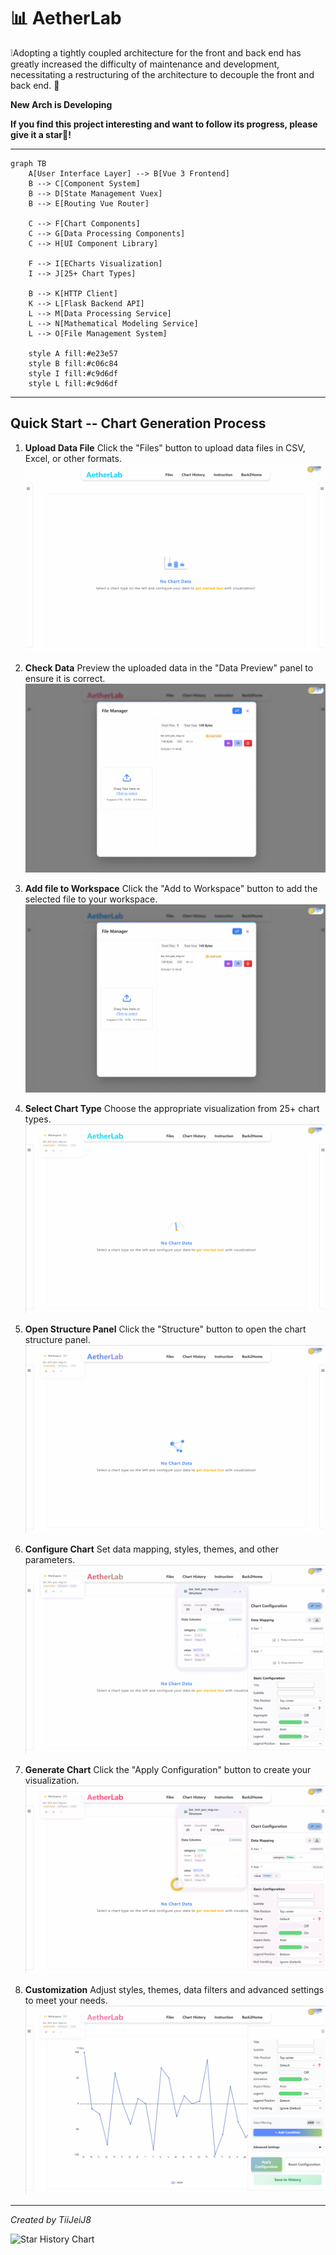 # 📊 AetherLab

❕Adopting a tightly coupled architecture for the front and back end has greatly increased the difficulty of maintenance and development, necessitating a restructuring of the architecture to decouple the front and back end. 💪

**New Arch is Developing**

**If you find this project interesting and want to follow its progress, please give it a star🌟!**

---

```mermaid
graph TB
    A[User Interface Layer] --> B[Vue 3 Frontend]
    B --> C[Component System]
    B --> D[State Management Vuex]
    B --> E[Routing Vue Router]
    
    C --> F[Chart Components]
    C --> G[Data Processing Components]
    C --> H[UI Component Library]
    
    F --> I[ECharts Visualization]
    I --> J[25+ Chart Types]
    
    B --> K[HTTP Client]
    K --> L[Flask Backend API]
    L --> M[Data Processing Service]
    L --> N[Mathematical Modeling Service]
    L --> O[File Management System]
    
    style A fill:#e23e57
    style B fill:#c06c84
    style I fill:#c9d6df
    style L fill:#c9d6df

```

---

## Quick Start -- Chart Generation Process

1. **Upload Data File**
   Click the "Files" button to upload data files in CSV, Excel, or other formats.
   ![step-upload-file](/frontend/public/img-step/step-upload-file.gif)

2. **Check Data**
   Preview the uploaded data in the "Data Preview" panel to ensure it is correct.
   ![step-check-data](/frontend/public/img-step/step-check-data.gif)

3. **Add file to Workspace**
   Click the "Add to Workspace" button to add the selected file to your workspace.
   ![step-add-workspace](/frontend/public/img-step/step-add-workspace.gif)

4. **Select Chart Type**
   Choose the appropriate visualization from 25+ chart types.  
   ![step-select-chart-type](/frontend/public/img-step/step-select-chart-type.gif)

5. **Open Structure Panel**
   Click the "Structure" button to open the chart structure panel.
   ![step-open-structure-panel](/frontend/public/img-step/step-open-structure-panel.gif)

6. **Configure Chart**
   Set data mapping, styles, themes, and other parameters.
   ![step-config-chart](/frontend/public/img-step/step-config-chart.gif)

7. **Generate Chart**
   Click the "Apply Configuration" button to create your visualization.
   ![step-generate-chart](/frontend/public/img-step/step-generate-chart.gif)

8. **Customization**
   Adjust styles, themes, data filters and advanced settings to meet your needs.
   ![step-customization](/frontend/public/img-step/step-customization.gif)

---

*Created by TiiJeiJ8*

![Star History Chart](https://api.star-history.com/svg?repos=TiiJeiJ8/AetherLab&type=Date)